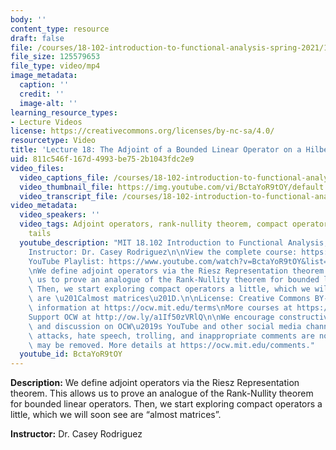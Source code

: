 ```yaml
---
body: ''
content_type: resource
draft: false
file: /courses/18-102-introduction-to-functional-analysis-spring-2021/18102-sp21-lecture-18_360p_16_9.mp4
file_size: 125579653
file_type: video/mp4
image_metadata:
  caption: ''
  credit: ''
  image-alt: ''
learning_resource_types:
- Lecture Videos
license: https://creativecommons.org/licenses/by-nc-sa/4.0/
resourcetype: Video
title: 'Lecture 18: The Adjoint of a Bounded Linear Operator on a Hilbert Space'
uid: 811c546f-167d-4993-be75-2b1043fdc2e9
video_files:
  video_captions_file: /courses/18-102-introduction-to-functional-analysis-spring-2021/1zo92CHR1WsFdcoZDaBZWKwsWNsQjk5q8_transcript.webvtt
  video_thumbnail_file: https://img.youtube.com/vi/BctaYoR9tOY/default.jpg
  video_transcript_file: /courses/18-102-introduction-to-functional-analysis-spring-2021/1zo92CHR1WsFdcoZDaBZWKwsWNsQjk5q8_transcript.pdf
video_metadata:
  video_speakers: ''
  video_tags: Adjoint operators, rank-nullity theorem, compact operators, equi-small
    tails
  youtube_description: "MIT 18.102 Introduction to Functional Analysis, Spring 2021\n\
    Instructor: Dr. Casey Rodriguez\n\nView the complete course: https://ocw.mit.edu/courses/18-102-introduction-to-functional-analysis-spring-2021/\n\
    YouTube Playlist: https://www.youtube.com/watch?v=BctaYoR9tOY&list=PLUl4u3cNGP63micsJp_--fRAjZXPrQzW_&index=18\n\
    \nWe define adjoint operators via the Riesz Representation theorem. This allows\
    \ us to prove an analogue of the Rank-Nullity theorem for bounded linear operators.\
    \ Then, we start exploring compact operators a little, which we will soon see\
    \ are \u201Calmost matrices\u201D.\n\nLicense: Creative Commons BY-NC-SA\nMore\
    \ information at https://ocw.mit.edu/terms\nMore courses at https://ocw.mit.edu\n\
    Support OCW at http://ow.ly/a1If50zVRlQ\n\nWe encourage constructive comments\
    \ and discussion on OCW\u2019s YouTube and other social media channels. Personal\
    \ attacks, hate speech, trolling, and inappropriate comments are not allowed and\
    \ may be removed. More details at https://ocw.mit.edu/comments."
  youtube_id: BctaYoR9tOY
---
```

**Description:** We define adjoint operators via the Riesz Representation theorem. This allows us to prove an analogue of the Rank-Nullity theorem for bounded linear operators. Then, we start exploring compact operators a little, which we will soon see are “almost matrices”.

**Instructor:** Dr. Casey Rodriguez